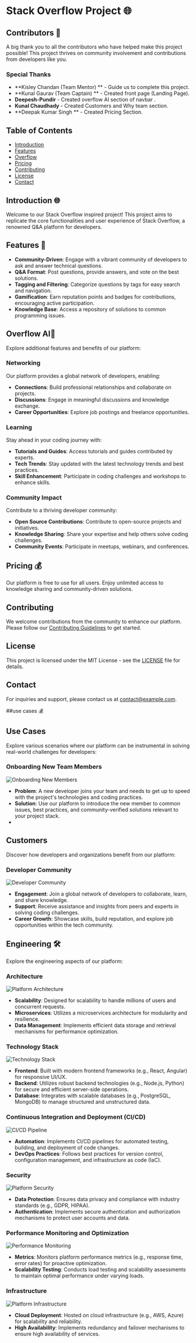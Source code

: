 # Stack Overflow Project 🌐

## Contributors 👥

A big thank you to all the contributors who have helped make this project possible! This project thrives on community involvement and contributions from developers like you.

### Special Thanks
- **Kisley Chandan (Team Mentor) ** - Guide us to complete this project.
- **Kunal Gaurav (Team Captain) ** - Created front page (Landing Page).
- **Deepesh-Pundir** - Created overflow AI section of navbar .
- **Kunal Chaudhady** - Created Customers and Why team section.
- **Deepak Kumar Singh ** - Created Pricing Section.

## Table of Contents
- [Introduction](#introduction)
- [Features](#features)
- [Overflow](#overflow)
- [Pricing](#pricing)
- [Contributing](#contributing)
- [License](#license)
- [Contact](#contact)

## Introduction 🌐

Welcome to our Stack Overflow inspired project! This project aims to replicate the core functionalities and user experience of Stack Overflow, a renowned Q&A platform for developers.

## Features 🚀

- **Community-Driven**: Engage with a vibrant community of developers to ask and answer technical questions.
- **Q&A Format**: Post questions, provide answers, and vote on the best solutions.
- **Tagging and Filtering**: Categorize questions by tags for easy search and navigation.
- **Gamification**: Earn reputation points and badges for contributions, encouraging active participation.
- **Knowledge Base**: Access a repository of solutions to common programming issues.

## Overflow AI🌊

Explore additional features and benefits of our platform:

### Networking

Our platform provides a global network of developers, enabling:

- **Connections**: Build professional relationships and collaborate on projects.
- **Discussions**: Engage in meaningful discussions and knowledge exchange.
- **Career Opportunities**: Explore job postings and freelance opportunities.

### Learning

Stay ahead in your coding journey with:

- **Tutorials and Guides**: Access tutorials and guides contributed by experts.
- **Tech Trends**: Stay updated with the latest technology trends and best practices.
- **Skill Enhancement**: Participate in coding challenges and workshops to enhance skills.

### Community Impact

Contribute to a thriving developer community:

- **Open Source Contributions**: Contribute to open-source projects and initiatives.
- **Knowledge Sharing**: Share your expertise and help others solve coding challenges.
- **Community Events**: Participate in meetups, webinars, and conferences.

## Pricing 💰

Our platform is free to use for all users. Enjoy unlimited access to knowledge sharing and community-driven solutions.

## Contributing

We welcome contributions from the community to enhance our platform. Please follow our [Contributing Guidelines](CONTRIBUTING.md) to get started.

## License

This project is licensed under the MIT License - see the [LICENSE](LICENSE) file for details.

## Contact

For inquiries and support, please contact us at [contact@example.com](mailto:contact@example.com).

##use cases 💰
## Use Cases

Explore various scenarios where our platform can be instrumental in solving real-world challenges for developers:

### Onboarding New Team Members

![Onboarding New Members](https://via.placeholder.com/800x400.png?text=Onboarding+New+Members)

- **Problem**: A new developer joins your team and needs to get up to speed with the project's technologies and coding practices.
- **Solution**: Use our platform to introduce the new member to common issues, best practices, and community-verified solutions relevant to your project stack.
- 

## Customers

Discover how developers and organizations benefit from our platform:

### Developer Community

![Developer Community](https://via.placeholder.com/800x400.png?text=Developer+Community)

- **Engagement**: Join a global network of developers to collaborate, learn, and share knowledge.
- **Support**: Receive assistance and insights from peers and experts in solving coding challenges.
- **Career Growth**: Showcase skills, build reputation, and explore job opportunities within the tech community.


## Engineering 🛠️

Explore the engineering aspects of our platform:

### Architecture

![Platform Architecture](https://via.placeholder.com/800x400.png?text=Platform+Architecture)

- **Scalability**: Designed for scalability to handle millions of users and concurrent requests.
- **Microservices**: Utilizes a microservices architecture for modularity and resilience.
- **Data Management**: Implements efficient data storage and retrieval mechanisms for performance optimization.

### Technology Stack

![Technology Stack](https://via.placeholder.com/800x400.png?text=Technology+Stack)

- **Frontend**: Built with modern frontend frameworks (e.g., React, Angular) for responsive UI/UX.
- **Backend**: Utilizes robust backend technologies (e.g., Node.js, Python) for secure and efficient server-side operations.
- **Database**: Integrates with scalable databases (e.g., PostgreSQL, MongoDB) to manage structured and unstructured data.

### Continuous Integration and Deployment (CI/CD)

![CI/CD Pipeline](https://via.placeholder.com/800x400.png?text=CI/CD+Pipeline)

- **Automation**: Implements CI/CD pipelines for automated testing, building, and deployment of code changes.
- **DevOps Practices**: Follows best practices for version control, configuration management, and infrastructure as code (IaC).

### Security

![Platform Security](https://via.placeholder.com/800x400.png?text=Platform+Security)

- **Data Protection**: Ensures data privacy and compliance with industry standards (e.g., GDPR, HIPAA).
- **Authentication**: Implements secure authentication and authorization mechanisms to protect user accounts and data.

### Performance Monitoring and Optimization

![Performance Monitoring](https://via.placeholder.com/800x400.png?text=Performance+Monitoring)

- **Metrics**: Monitors platform performance metrics (e.g., response time, error rates) for proactive optimization.
- **Scalability Testing**: Conducts load testing and scalability assessments to maintain optimal performance under varying loads.

### Infrastructure

![Platform Infrastructure](https://via.placeholder.com/800x400.png?text=Platform+Infrastructure)

- **Cloud Deployment**: Hosted on cloud infrastructure (e.g., AWS, Azure) for scalability and reliability.
- **High Availability**: Implements redundancy and failover mechanisms to ensure high availability of services.


